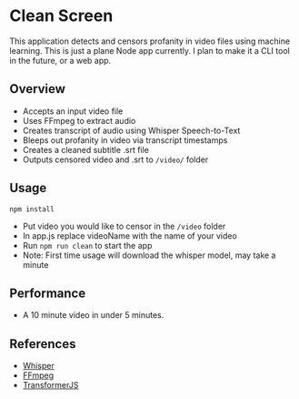 # Clean Screen

This application detects and censors profanity in video files using machine learning.
This is just a plane Node app currently. I plan to make it a CLI tool in the future, or a web app.

## Overview

- Accepts an input video file
- Uses FFmpeg to extract audio
- Creates transcript of audio using Whisper Speech-to-Text
- Bleeps out profanity in video via transcript timestamps
- Creates a cleaned subtitle .srt file
- Outputs censored video and .srt to `/video/` folder

## Usage

```
npm install
```

- Put video you would like to censor in the `/video` folder
- In app.js replace videoName with the name of your video
- Run `npm run clean` to start the app
- Note: First time usage will download the whisper model, may take a minute
## Performance

- A 10 minute video in under 5 minutes.

## References

- [Whisper](https://github.com/ggerganov/whisper.cpp)
- [FFmpeg](https://ffmpeg.org/)
- [TransformerJS](https://github.com/xenova/transformers.js)
